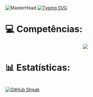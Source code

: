 ![MasterHead](https://github.com/devczk/devczk/assets/127226763/c1f68ce5-8931-4f6e-9bd9-896fcf43993d)
[![Typing SVG](https://readme-typing-svg.demolab.com?font=Fira+Code&weight=600&size=30&pause=1000&background=FFFFFF00&center=true&random=false&width=1000&lines=Eu+sou+Nicolas+Cioczek!+%F0%9F%91%8B;Desenvolvedor+Mobile+%26+Web+%F0%9F%92%BB)](https://git.io/typing-svg)
# 💻 Competências:
<p align="center">
  <a href="https://skillicons.dev">
    <img src="https://skillicons.dev/icons?i=js,html,css,java,flutter,dart,ae,bootstrap,figma,postgresql,firebase,kotlin,git,github,jquery,linux,mysql,netlify,php,postgres,py,vscode&perline=11" />

</a>
  </p>
  
# 📊 Estatísticas:

<div style="display: flex;">
  
<a href="https://git.io/streak-stats"><img src="https://github-readme-streak-stats.herokuapp.com?user=&theme=merko&card_width=600" alt="GitHub Streak" /></a>
  
 <!--  <img src="https://dl.openseauserdata.com/cache/originImage/files/527a9783c28c70962773a73db797ea4d.gif" alt="Coding" width="300" /> -->

    

</div>




<!-- Proudly created with GPRM ( https://gprm.itsvg.in ) -->
